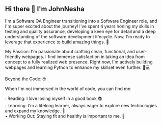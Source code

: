 ## Hi there 👋 I'm JohnNesha

I'm a Software QA Engineer transitioning into a Software Engineer role, and I'm super excited about the journey!  I've spent 4 years honing my skills in testing and quality assurance, developing a keen eye for detail and a deep understanding of the software development lifecycle. Now, I'm ready to leverage that experience to build amazing things.  🚀

My Passion:  I'm passionate about crafting clean, functional, and user-friendly webpages.  I find immense satisfaction in taking an idea from concept to a fully realized web presence.  Right now, I'm actively building webpages and learning Python to enhance my skillset even further.  🐍💻

Beyond the Code: 🤓

When I'm not immersed in the world of code, you can find me:

∙ Reading:  I love losing myself in a good book 📚 <br/>
∙ Learning: I'm a lifelong learner, always eager to explore new technologies and expand my knowledge. 🧠 <br/>
• Working Out: Staying fit and healthy is important to me. 💪

<!--
**JohnNesha/JohnNesha** is a ✨ _special_ ✨ repository because its `README.md` (this file) appears on your GitHub profile.

Here are some ideas to get you started:

- 🔭 I’m currently working on ...
- 🌱 I’m currently learning ...
- 👯 I’m looking to collaborate on ...
- 🤔 I’m looking for help with ...
- 💬 Ask me about ...
- 📫 How to reach me: ...
- 😄 Pronouns: ...
- ⚡ Fun fact: ...
-->
